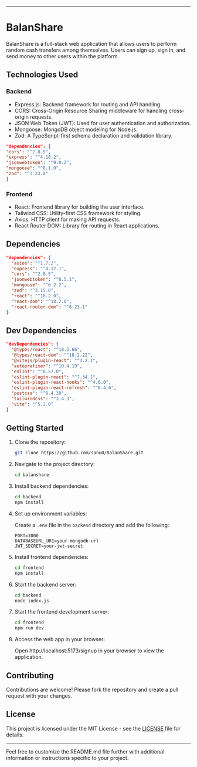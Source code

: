 
---

# BalanShare

BalanShare is a full-stack web application that allows users to perform random cash transfers among themselves. Users can sign up, sign in, and send money to other users within the platform.

## Technologies Used

### Backend

- Express.js: Backend framework for routing and API handling.
- CORS: Cross-Origin Resource Sharing middleware for handling cross-origin requests.
- JSON Web Token (JWT): Used for user authentication and authorization.
- Mongoose: MongoDB object modeling for Node.js.
- Zod: A TypeScript-first schema declaration and validation library.
```json
"dependencies": {
"cors": "^2.8.5",
"express": "^4.18.2",
"jsonwebtoken": "^9.0.2",
"mongoose": "^8.1.0",
"zod": "^3.23.8"
}
```

### Frontend

- React: Frontend library for building the user interface.
- Tailwind CSS: Utility-first CSS framework for styling.
- Axios: HTTP client for making API requests.
- React Router DOM: Library for routing in React applications.

## Dependencies

```json
"dependencies": {
  "axios": "^1.7.2",
  "express": "^4.17.1",
  "cors": "^2.8.5",
  "jsonwebtoken": "^8.5.1",
  "mongoose": "^6.2.2",
  "zod": "^3.15.0",
  "react": "^18.2.0",
  "react-dom": "^18.2.0",
  "react-router-dom": "^6.23.1"
}
```

## Dev Dependencies

```json
"devDependencies": {
  "@types/react": "^18.2.66",
  "@types/react-dom": "^18.2.22",
  "@vitejs/plugin-react": "^4.2.1",
  "autoprefixer": "^10.4.19",
  "eslint": "^8.57.0",
  "eslint-plugin-react": "^7.34.1",
  "eslint-plugin-react-hooks": "^4.6.0",
  "eslint-plugin-react-refresh": "^0.4.6",
  "postcss": "^8.4.38",
  "tailwindcss": "^3.4.3",
  "vite": "^5.2.0"
}
```

## Getting Started

1. Clone the repository:

   ```bash
   git clone https://github.com/sanu0/BalanShare.git
   ```

2. Navigate to the project directory:

   ```bash
   cd balanshare
   ```

3. Install backend dependencies:

   ```bash
   cd backend
   npm install
   ```

4. Set up environment variables:

   Create a `.env` file in the `backend` directory and add the following:

   ```plaintext
   PORT=3000
   DATABASEURL_URI=your-mongodb-url
   JWT_SECRET=your-jwt-secret
   ```

5. Install frontend dependencies:

   ```bash
   cd frontend
   npm install
   ```

6. Start the backend server:

   ```bash
   cd backend
   node index.js
   ```

7. Start the frontend development server:

   ```bash
   cd frontend
   npm run dev
   ```

8. Access the web app in your browser:

   Open http://localhost:5173/signup in your browser to view the application.


## Contributing

Contributions are welcome! Please fork the repository and create a pull request with your changes.

## License

This project is licensed under the MIT License - see the [LICENSE](LICENSE) file for details.

---

Feel free to customize the README.md file further with additional information or instructions specific to your project.

